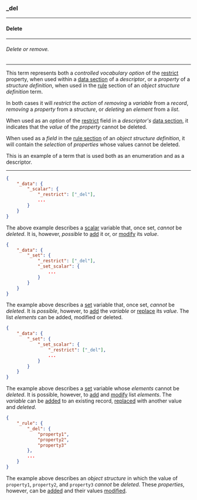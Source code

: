 ### _del



------
#### Delete



------
###### Delete or remove.



------
This term represents both a *controlled vocabulary option* of the [restrict](_restrict.md) property, when used within a [data section](_data.md) of a *descriptor*, or a *property* of a *structure definition*, when used in the [rule](_rule.md) section of an *object structure definition* term.

In both cases it will *restrict* the *action* of *removing* a *variable* from a *record*, *removing* a *property* from a *structure*, or *deleting* an *element* from a *list*.

When used as an *option* of the [restrict](_restrict.md) field in a *descriptor's* [data section](_data.md), it indicates that the *value* of the *property* cannot be deleted.

When used as a *field* in the [rule section](_rule.md) of an *object structure definition*, it will contain the *selection* of *properties* whose values cannot be deleted.

This is an example of a term that is used both as an enumeration and as a descriptor.



------
```json
{
	"_data": {
		"_scalar": {
			"_restrict": ["_del"],
			...
		}
	}
}
```

The above example describes a [scalar](_scalar.md) variable that, once set, *cannot* be *deleted*. It is, however, *possible* to [add](_add.md) it or, or [modify](_mod.md) its *value*.

```json
{
	"_data": {
		"_set": {
			"_restrict": ["_del"],
			"_set_scalar": {
				...
			}
		}
	}
}
```

The example above describes a [set](_set.md) variable that, once set, *cannot* be *deleted*. It is *possible*, however, to [add](_add.md) the *variable* or [replace](_mod.md) its *value*. The list *elements* can be added, modified or deleted.

```json
{
	"_data": {
		"_set": {
			"_set_scalar": {
				"_restrict": ["_del"],
				...
			}
		}
	}
}
```

The example above describes a [set](_set.md) variable whose *elements* cannot be *deleted*. It is possible, however, to [add](_add.md) and [modify](_mod.md) list *elements*. The *variable* can be [added](_add.md) to an existing record, [replaced](_mod.md) with another value and *deleted*.

```json
{
	"_rule": {
		"_del": {
			"property1",
			"property2",
			"property3"
		},
		...
	}
}
```

The example above describes an *object structure* in which the value of `property1`, `property2`, and `property3` *cannot* be *deleted*. These *properties*, however, can be [added](_add.md) and their values [modified](_mod.md).